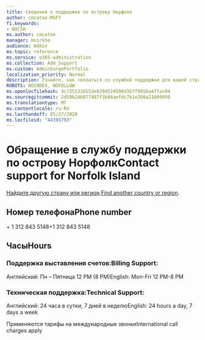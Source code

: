 ```yaml
---
title: Сведения о поддержке по острову Норфолк
author: cmcatee-MSFT
f1.keywords:
- NOCSH
ms.author: cmcatee
manager: mnirkhe
audience: Admin
ms.topic: reference
ms.service: o365-administration
ms.collection: Adm_Support
ms.custom: AdminSurgePortfolio
localization_priority: Normal
description: Узнайте, как связаться со службой поддержки для вашей страны или региона.
ROBOTS: NOINDEX, NOFOLLOW
ms.openlocfilehash: 4c7251316553e829d524500d3b7f9858a47fac04
ms.sourcegitcommit: 2d59b24b877487f3b84aefdc7b1e200a21009999
ms.translationtype: MT
ms.contentlocale: ru-RU
ms.lasthandoff: 05/27/2020
ms.locfileid: "44393793"
---
```

# <a name="contact-support-for-norfolk-island"></a><span data-ttu-id="222c4-103">Обращение в службу поддержки по острову Норфолк</span><span class="sxs-lookup"><span data-stu-id="222c4-103">Contact support for Norfolk Island</span></span>

<span data-ttu-id="222c4-104">[Найдите другую страну или регион](../contact-support-for-business-products.md).</span><span class="sxs-lookup"><span data-stu-id="222c4-104">[Find another country or region](../contact-support-for-business-products.md).</span></span>

## <a name="phone-number"></a><span data-ttu-id="222c4-105">Номер телефона</span><span class="sxs-lookup"><span data-stu-id="222c4-105">Phone number</span></span>
<span data-ttu-id="222c4-106">+ 1 312 843 5148</span><span class="sxs-lookup"><span data-stu-id="222c4-106">+1 312 843 5148</span></span>

## <a name="hours"></a><span data-ttu-id="222c4-107">Часы</span><span class="sxs-lookup"><span data-stu-id="222c4-107">Hours</span></span>
### <a name="billing-support"></a><span data-ttu-id="222c4-108">Поддержка выставления счетов:</span><span class="sxs-lookup"><span data-stu-id="222c4-108">Billing Support:</span></span>

<span data-ttu-id="222c4-109">Английский: Пн – Пятница 12 PM (8 PM)</span><span class="sxs-lookup"><span data-stu-id="222c4-109">English: Mon-Fri 12 PM-8 PM</span></span>

### <a name="technical-support"></a><span data-ttu-id="222c4-110">Техническая поддержка:</span><span class="sxs-lookup"><span data-stu-id="222c4-110">Technical Support:</span></span>

<span data-ttu-id="222c4-111">Английский: 24 часа в сутки, 7 дней в неделю</span><span class="sxs-lookup"><span data-stu-id="222c4-111">English: 24 hours a day, 7 days a week</span></span>

<span data-ttu-id="222c4-112">Применяются тарифы на международные звонки</span><span class="sxs-lookup"><span data-stu-id="222c4-112">International call charges apply</span></span>

